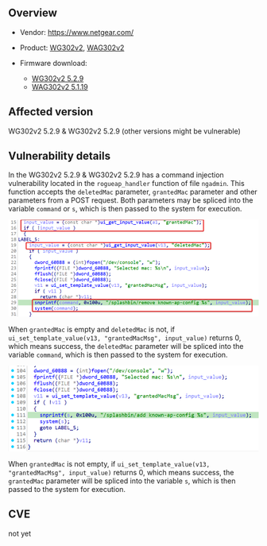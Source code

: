 ## Overview

+ Vendor: https://www.netgear.com/

+ Product: [WG302v2](https://www.netgear.com/support/product/wg302v2#download), [WAG302v2](https://www.netgear.com/support/product/wag302v2#download)
+ Firmware download:
  + [WG302v2 5.2.9](https://www.downloads.netgear.com/files/GDC/WG302V2/WG302v2%20Firmware%20Version%205.2.9.zip)
  + [WAG302v2 5.1.19](https://www.downloads.netgear.com/files/GDC/WAG302V2/WAG302v2%20Firmware%20Version%205.1.19%20(North%20America).zip)

## Affected version

WG302v2 5.2.9 & WG302v2 5.2.9 (other versions might be vulnerable)

## Vulnerability details

In the WG302v2 5.2.9 & WG302v2 5.2.9 has a command injection vulnerability located in the `rogueap_handler` function of file `ngadmin`. This function accepts the `deletedMac` parameter, `grantedMac` parameter and other parameters from a POST request. Both parameters may be spliced into the variable `command` or `s`, which is then passed to the system for execution.

![image1](image/1.png)

When `grantedMac` is empty and `deletedMac` is not, if `ui_set_template_value(v13, "grantedMacMsg", input_value)` returns 0, which means success, the `deletedMac` parameter will be spliced into the variable `command`, which is then passed to the system for execution.

![image2](image/2.png)

When `grantedMac` is not empty, if `ui_set_template_value(v13, "grantedMacMsg", input_value)` returns 0, which means success, the `grantedMac` parameter will be spliced into the variable `s`, which is then passed to the system for execution.

## CVE

not yet
